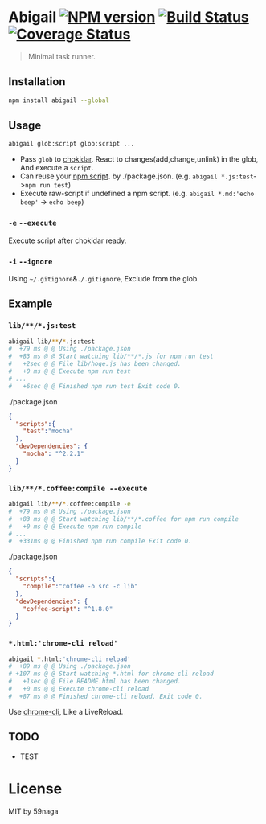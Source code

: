 # Abigail [![NPM version][npm-image]][npm] [![Build Status][travis-image]][travis] [![Coverage Status][coveralls-image]][coveralls]

<!--![abigail][.svg] -->

> Minimal task runner.

## Installation
```bash
npm install abigail --global
```

## Usage
```bash
abigail glob:script glob:script ...
```
* Pass `glob` to [chokidar][1]. React to changes(add,change,unlink) in the glob, And execute a `script`. 
* Can reuse your [npm script][2]. by ./package.json. (e.g. `abigail *.js:test`->`npm run test`)
* Execute raw-script if undefined a npm script. (e.g. `abigail *.md:'echo beep'` -> `echo beep`)

### `-e` `--execute`
Execute script after chokidar ready.
### `-i` `--ignore`
Using `~/.gitignore`&`./.gitignore`, Exclude from the glob.

## Example

### `lib/**/*.js:test`
```bash
abigail lib/**/*.js:test
#  +79 ms @ @ Using ./package.json
#  +83 ms @ @ Start watching lib/**/*.js for npm run test
#   +2sec @ @ File lib/hoge.js has been changed.
#   +0 ms @ @ Execute npm run test
# ...
#   +6sec @ @ Finished npm run test Exit code 0.
```

./package.json
```json
{
  "scripts":{
    "test":"mocha"
  },
  "devDependencies": {
    "mocha": "^2.2.1"
  }
}
```

### `lib/**/*.coffee:compile --execute`
```bash
abigail lib/**/*.coffee:compile -e
#  +79 ms @ @ Using ./package.json
#  +83 ms @ @ Start watching lib/**/*.coffee for npm run compile
#   +0 ms @ @ Execute npm run compile
# ...
#  +331ms @ @ Finished npm run compile Exit code 0.
```

./package.json
```json
{
  "scripts":{
    "compile":"coffee -o src -c lib"
  },
  "devDependencies": {
    "coffee-script": "^1.8.0"
  }
}
```

### `*.html:'chrome-cli reload'`
```bash
abigail *.html:'chrome-cli reload'
#  +89 ms @ @ Using ./package.json
# +107 ms @ @ Start watching *.html for chrome-cli reload
#   +1sec @ @ File README.html has been changed.
#   +0 ms @ @ Execute chrome-cli reload
#  +87 ms @ @ Finished chrome-cli reload, Exit code 0.
```
Use [chrome-cli][3], Like a LiveReload.

## TODO
* TEST

License
=========================
MIT by 59naga

[.svg]: https://cdn.rawgit.com/59naga/abigail/master/.svg?

[npm-image]: https://badge.fury.io/js/abigail.svg
[npm]: https://npmjs.org/package/abigail
[travis-image]: https://travis-ci.org/59naga/abigail.svg?branch=master
[travis]: https://travis-ci.org/59naga/abigail
[coveralls-image]: https://coveralls.io/repos/59naga/abigail/badge.svg?branch=master
[coveralls]: https://coveralls.io/r/59naga/abigail?branch=master

[1]: https://github.com/paulmillr/chokidar#getting-started
[2]: http://blog.ibangspacebar.com/npm-scripts/
[3]: https://github.com/prasmussen/chrome-cli
